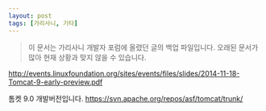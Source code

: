 ```yaml
---
layout: post
tags: [가리사니, 기타]
---
```


> 이 문서는 가리사니 개발자 포럼에 올렸던 글의 백업 파일입니다.
오래된 문서가 많아 현재 상황과 맞지 않을 수 있습니다.


http://events.linuxfoundation.org/sites/events/files/slides/2014-11-18-Tomcat-9-early-preview.pdf

톰켓 9.0 개발버전입니다.
https://svn.apache.org/repos/asf/tomcat/trunk/